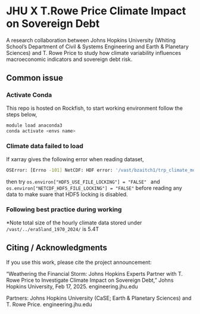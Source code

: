 # JHU X T.Rowe Price Climate Impact on Sovereign Debt 

A research collaboration between Johns Hopkins University (Whiting School’s Department of Civil & Systems Engineering and Earth & Planetary Sciences) and T. Rowe Price to study how climate variability influences macroeconomic indicators and sovereign debt risk.

## Common issue 

### Activate Conda
This repo is hosted on Rockfish, to start working environment follow the steps below,

```bash
module load anaconda3
conda activate <envs name>
```

### Climate data failed to load
If xarray gives the following error when reading dataset,

```bash
OSError: [Errno -101] NetCDF: HDF error: '/vast/bzaitch1/trp_climate_model_data/era5land_1970_2024/1970_02.nc' 
```

then try ```os.environ["HDF5_USE_FILE_LOCKING"] = "FALSE" ``` and ```os.environ["NETCDF_HDF5_FILE_LOCKING"] = "FALSE"``` before reading any data to make suare that HDF5 locking is disabled.

### Following best practice during working

*Note total size of the hourly climate data stored under ```/vast/../era5land_1970_2024/``` is 5.4T

## Citing / Acknowledgments

If you use this work, please cite the project announcement:

“Weathering the Financial Storm: Johns Hopkins Experts Partner with T. Rowe Price to Investigate Climate Impact on Sovereign Debt,” Johns Hopkins University, Feb 17, 2025. 
engineering.jhu.edu

Partners: Johns Hopkins University (CaSE; Earth & Planetary Sciences) and T. Rowe Price. 
engineering.jhu.edu